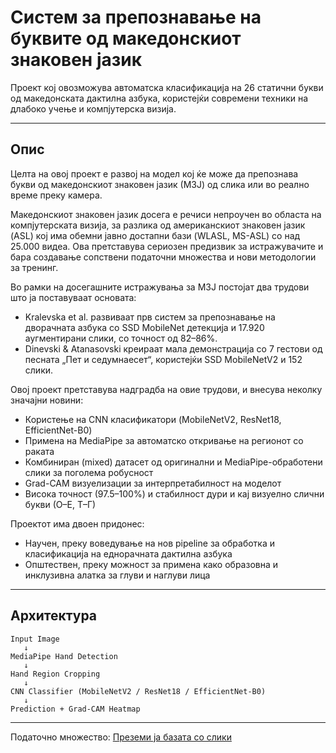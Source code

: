 
# Систем за препознавање на буквите од македонскиот знаковен јазик
Проект кој овозможува автоматска класификација на 26 статични букви од македонската дактилна азбука, користејќи современи техники на длабоко учење и компјутерска визија.

---

## Опис

Целта на овој проект е развој на модел кој ќе може да препознава букви од македонскиот знаковен јазик (МЗЈ) од слика или во реално време преку камера.  

Македонскиот знаковен јазик досега е речиси непроучен во областа на компјутерската визија, за разлика од американскиот знаковен јазик (ASL) кој има обемни јавно достапни бази (WLASL, MS-ASL) со над 25.000 видеа. Ова претставува сериозен предизвик за истражувачите и бара создавање сопствени податочни множества и нови методологии за тренинг.

Во рамки на досегашните истражувања за МЗЈ постојат два трудови што ја поставуваат основата:
- Kralevska et al. развиваат прв систем за препознавање на дворачната азбука со SSD MobileNet детекција и 17.920 аугментирани слики, со точност од 82–86%.
- Dinevski & Atanasovski креираат мала демонстрација со 7 гестови од песната „Пет и седумнаесет“, користејќи SSD MobileNetV2 и 152 слики.

Овој проект претставува надградба на овие трудови, и внесува неколку значајни новини:

- Користење на CNN класификатори (MobileNetV2, ResNet18, EfficientNet-B0)
- Примена на MediaPipe за автоматско откривање на регионот со раката
- Комбиниран (mixed) датасет од оригинални и MediaPipe-обработени слики за поголема робусност
- Grad-CAM визуелизации за интерпретабилност на моделот
- Висока точност (97.5–100%) и стабилност дури и кај визуелно слични букви (О–Е, Т–Г)

Проектот има двоен придонес:
- Научен, преку воведување на нов pipeline за обработка и класификација на еднорачната дактилна азбука
- Општествен, преку можност за примена како образовна и инклузивна алатка за глуви и наглуви лица

---

## Архитектура

```plaintext
Input Image
   ↓
MediaPipe Hand Detection
   ↓
Hand Region Cropping
   ↓
CNN Classifier (MobileNetV2 / ResNet18 / EfficientNet-B0)
   ↓
Prediction + Grad-CAM Heatmap
```
---
Податочно множество:
[Преземи ја базата со слики](https://www.mediafire.com/file/jb9rguyg04jql2c/mixed_dataset.zip/file)
